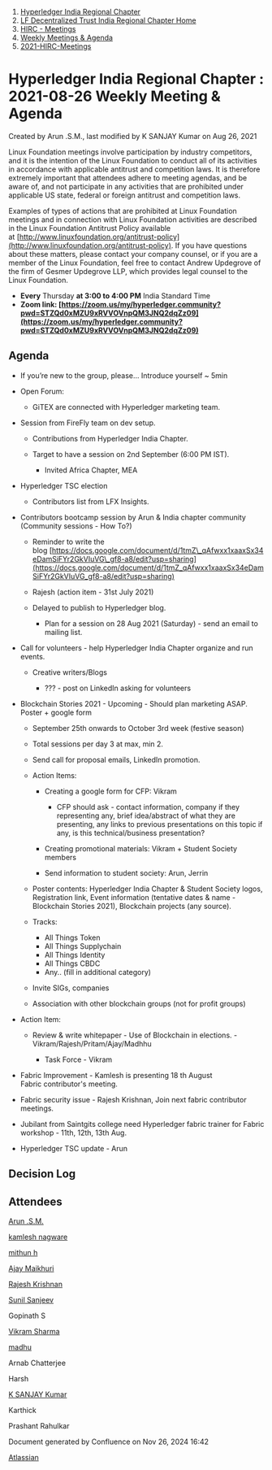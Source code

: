 1. [Hyperledger India Regional Chapter](index.html)
2. [LF Decentralized Trust India Regional Chapter Home](LF-Decentralized-Trust-India-Regional-Chapter-Home_19169282.html)
3. [HIRC - Meetings](HIRC---Meetings_19169350.html)
4. [Weekly Meetings &amp; Agenda](19169352.html)
5. [2021-HIRC-Meetings](2021-HIRC-Meetings_19169457.html)

# Hyperledger India Regional Chapter : 2021-08-26 Weekly Meeting &amp; Agenda

Created by Arun .S.M., last modified by K SANJAY Kumar on Aug 26, 2021

Linux Foundation meetings involve participation by industry competitors, and it is the intention of the Linux Foundation to conduct all of its activities in accordance with applicable antitrust and competition laws. It is therefore extremely important that attendees adhere to meeting agendas, and be aware of, and not participate in any activities that are prohibited under applicable US state, federal or foreign antitrust and competition laws.

Examples of types of actions that are prohibited at Linux Foundation meetings and in connection with Linux Foundation activities are described in the Linux Foundation Antitrust Policy available at [http://www.linuxfoundation.org/antitrust-policy](http://www.linuxfoundation.org/antitrust-policy). If you have questions about these matters, please contact your company counsel, or if you are a member of the Linux Foundation, feel free to contact Andrew Updegrove of the firm of Gesmer Updegrove LLP, which provides legal counsel to the Linux Foundation.

- **Every** Thursday **at 3:00 to 4:00 PM** India Standard Time
- **Zoom link: [https://zoom.us/my/hyperledger.community?pwd=STZQd0xMZU9xRVVOVnpQM3JNQ2dqZz09](https://zoom.us/my/hyperledger.community?pwd=STZQd0xMZU9xRVVOVnpQM3JNQ2dqZz09)**

## Agenda

- If you’re new to the group, please… Introduce yourself ~ 5min
- Open Forum:
  
  - GiTEX are connected with Hyperledger marketing team.
- Session from FireFly team on dev setup.
  
  - Contributions from Hyperledger India Chapter.
  - Target to have a session on 2nd September (6:00 PM IST).
    
    - Invited Africa Chapter, MEA
- Hyperledger TSC election
  
  - Contributors list from LFX Insights.
- Contributors bootcamp session by Arun &amp; India chapter community (Community sessions - How To?)
  
  - Reminder to write the blog [https://docs.google.com/document/d/1tmZ\_qAfwxx1xaaxSx34eDamSiFYr2GkVIuVG\_gf8-a8/edit?usp=sharing](https://docs.google.com/document/d/1tmZ_qAfwxx1xaaxSx34eDamSiFYr2GkVIuVG_gf8-a8/edit?usp=sharing)
  - Rajesh (action item - 31st July 2021)
  - Delayed to publish to Hyperledger blog.
    
    - Plan for a session on 28 Aug 2021 (Saturday) - send an email to mailing list.
- Call for volunteers - help Hyperledger India Chapter organize and run events.
  
  - Creative writers/Blogs
    
    - ??? - post on LinkedIn asking for volunteers
- Blockchain Stories 2021 - Upcoming - Should plan marketing ASAP. Poster + google form
  
  - September 25th onwards to October 3rd week (festive season)
  - Total sessions per day 3 at max, min 2.
  - Send call for proposal emails, LinkedIn promotion.
  - Action Items:
    
    - Creating a google form for CFP: Vikram
      
      - CFP should ask - contact information, company if they representing any, brief idea/abstract of what they are presenting, any links to previous presentations on this topic if any, is this technical/business presentation?
    - Creating promotional materials: Vikram + Student Society members
    - Send information to student society: Arun, Jerrin
  - Poster contents: Hyperledger India Chapter &amp; Student Society logos, Registration link, Event information (tentative dates &amp; name - Blockchain Stories 2021), Blockchain projects (any source).
  - Tracks:
    
    - All Things Token
    - All Things Supplychain
    - All Things Identity
    - All Things CBDC
    - Any.. (fill in additional category)
  - Invite SIGs, companies
  - Association with other blockchain groups (not for profit groups)
- Action Item:
  
  - Review &amp; write whitepaper - Use of Blockchain in elections. - Vikram/Rajesh/Pritam/Ajay/Madhhu
    
    - Task Force - Vikram
- Fabric Improvement - Kamlesh is presenting 18 th August Fabric contributor's meeting.
- Fabric security issue - Rajesh Krishnan, Join next fabric contributor meetings.
- Jubilant from Saintgits college need Hyperledger fabric trainer for Fabric workshop - 11th, 12th, 13th Aug.
- Hyperledger TSC update - Arun

## Decision Log

## Attendees

[Arun .S.M.](https://lf-hyperledger.atlassian.net/wiki/people/621a0e5097d313006ba7386a?ref=confluence)

[kamlesh nagware](https://lf-hyperledger.atlassian.net/wiki/people/557058:8e1fc425-f938-4b39-ad13-9cd8b0ddde52?ref=confluence)

[mithun h](https://lf-hyperledger.atlassian.net/wiki/people/712020:369a4af6-5f78-48b3-af7e-b58332b63c37?ref=confluence)

[Ajay Maikhuri](https://lf-hyperledger.atlassian.net/wiki/people/712020:baad48f4-8514-44bd-a217-9ad7e24590e7?ref=confluence)

[Rajesh Krishnan](https://lf-hyperledger.atlassian.net/wiki/people/712020:edfbbf83-28be-4c2e-8863-7b0570fb781e?ref=confluence)

[Sunil Sanjeev](https://lf-hyperledger.atlassian.net/wiki/people/712020:226b8da4-be9e-4ff1-b865-1161fdaa2892?ref=confluence)

Gopinath S

[Vikram Sharma](https://lf-hyperledger.atlassian.net/wiki/people/712020:af0c3f29-e190-4dc2-9098-9266b1dc0dab?ref=confluence)

[madhu](https://lf-hyperledger.atlassian.net/wiki/people/557058:6e50b5b5-1992-498f-8840-33ca1d431db0?ref=confluence)

Arnab Chatterjee

Harsh

[K SANJAY Kumar](https://lf-hyperledger.atlassian.net/wiki/people/6045283d116c460070c89859?ref=confluence)

Karthick

Prashant Rahulkar

Document generated by Confluence on Nov 26, 2024 16:42

[Atlassian](http://www.atlassian.com/)
